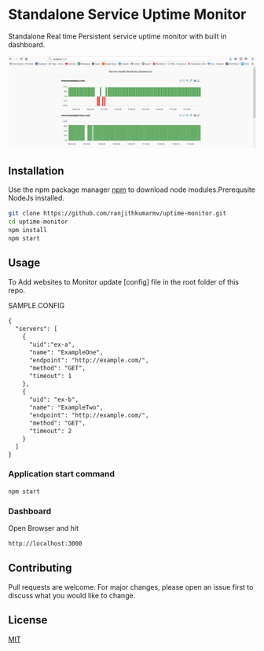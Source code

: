 # Standalone Service Uptime Monitor

Standalone Real time Persistent service uptime monitor with built in dashboard.  

![Screenshot](sampleimgtwo.JPG)

## Installation

Use the npm package manager [npm](https://www.npmjs.com/) to download node modules.Prerequsite NodeJs installed.

```bash
git clone https://github.com/ranjithkumarmv/uptime-monitor.git
cd uptime-monitor
npm install
npm start
```

## Usage


To Add websites to Monitor update [config] file in the root folder of this repo.

SAMPLE CONFIG
```
{
  "servers": [
    {
      "uid":"ex-a",
      "name": "ExampleOne",
      "endpoint": "http://example.com/",
      "method": "GET",
      "timeout": 1
    },
    {
      "uid": "ex-b",
      "name": "ExampleTwo",
      "endpoint": "http://example.com/",
      "method": "GET",
      "timeout": 2
    }
  ]
}
```

### Application start command
```node
npm start
```
### Dashboard
Open Browser and hit
```bash
http://localhost:3000
```


## Contributing
Pull requests are welcome. For major changes, please open an issue first to discuss what you would like to change.



## License
[MIT](https://choosealicense.com/licenses/mit/)